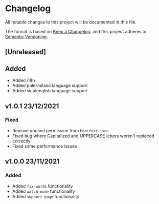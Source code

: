 # Changelog
All notable changes to this project will be documented in this file.

The format is based on [Keep a Changelog](https://keepachangelog.com/en/1.0.0/),
and this project adheres to [Semantic Versioning](https://semver.org/spec/v2.0.0.html).

## [Unreleased]

## Added 

- Added i18n
- Added palermitano language support
- Added siculenglish language support

## v1.0.1 23/12/2021

### Fixed
- Remove unused permission from `Manifest.json`
- Fixed bug where Capitalized and UPPERCASE letters weren't replaced correctly
- Fixed some performance issues

## v1.0.0 23/11/2021

### Added
- Added `fix words` functionality
- Added `watch mode` functionality
- Added `support page` functionality
